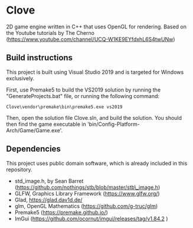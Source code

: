 # Clove
2D game engine written in C++ that uses OpenGL for rendering. Based on the Youtube tutorials by The Cherno (https://www.youtube.com/channel/UCQ-W1KE9EYfdxhL6S4twUNw)

## Build instructions

This project is built using Visual Studio 2019 and is targeted for Windows exclusively.

First, use Premake5 to build the VS2019 solution by running the "GenerateProjects.bat" file, or running the following command:
```
Clove\vendor\premake\bin\premake5.exe vs2019
```

Then, open the solution file Clove.sln, and build the solution. You should then find the game executable in 'bin/Config-Platform-Arch/Game/Game.exe'.

## Dependencies
This project uses public domain software, which is already included in this repository.

* std_image.h, by Sean Barret (https://github.com/nothings/stb/blob/master/stb\_image.h)
* GLFW, Graphics Library Framework (https://www.glfw.org/)
* Glad, https://glad.dav1d.de/
* glm, OpenGL Mathematics (https://github.com/g-truc/glm)
* Premake5 (https://premake.github.io/)
* ImGui (https://github.com/ocornut/imgui/releases/tag/v1.84.2 )